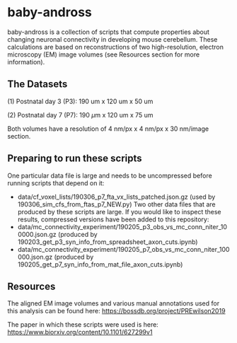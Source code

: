 # baby-andross

baby-andross is a collection of scripts that compute properties about changing neuronal connectivity in developing mouse cerebellum. These calculations are based on reconstructions of two high-resolution, electron microscopy (EM) image volumes (see Resources section for more information).

## The Datasets
(1) Postnatal day 3 (P3): 190 um x 120 um x 50 um

(2) Postnatal day 7 (P7): 190 $\mu$m x 120 um x 75 um

Both volumes have a resolution of 4 nm/px x 4 nm/px x 30 nm/image section.

## Preparing to run these scripts
One particular data file is large and needs to be uncompressed before running scripts that depend on it:
- data/cf_voxel_lists/190306_p7_fta_vx_lists_patched.json.gz (used by 190306_sim_cfs_from_ftas_p7_NEW.py)
Two other data files that are produced by these scripts are large. If you would like to inspect these results, compressed versions have been added to this repository:
- data/mc_connectivity_experiment/190205_p3_obs_vs_mc_conn_niter_100000.json.gz (produced by 190203_get_p3_syn_info_from_spreadsheet_axon_cuts.ipynb)
- data/mc_connectivity_experiment/190205_p7_obs_vs_mc_conn_niter_100000.json.gz (produced by 190205_get_p7_syn_info_from_mat_file_axon_cuts.ipynb)

## Resources
The aligned EM image volumes and various manual annotations used for this analysis can be found here:
https://bossdb.org/project/PREwilson2019

The paper in which these scripts were used is here:
https://www.biorxiv.org/content/10.1101/627299v1

